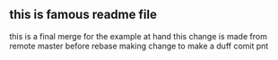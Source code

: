 ## this is famous readme file
this is a final merge for the example at hand
this change is made from remote master before rebase
making change to make a duff comit pnt
